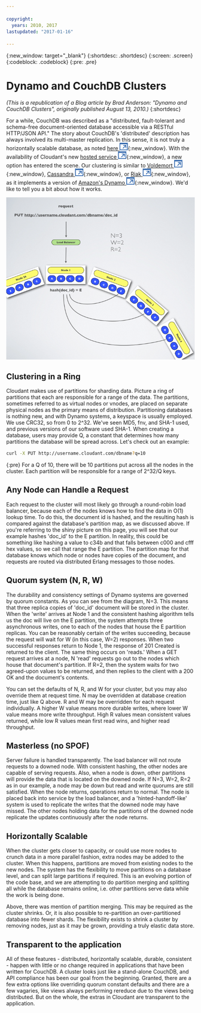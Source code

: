 ```yaml
---

copyright:
  years: 2010, 2017
lastupdated: "2017-01-16"

---
```


{:new_window: target="_blank"}
{:shortdesc: .shortdesc}
{:screen: .screen}
{:codeblock: .codeblock}
{:pre: .pre}

# Dynamo and CouchDB Clusters

_(This is a republication of a Blog article by Brad Anderson:
"Dynamo and CouchDB Clusters",
originally published August 13, 2010.)_
{:shortdesc}

For a while,
CouchDB was described as a "distributed,
fault-tolerant and schema-free document-oriented database accessible via a RESTful HTTP/JSON API."
The story about CouchDB's
'distributed' description has always involved its multi-master replication.
In this sense,
it is not truly a horizontally scalable database,
as noted [here ![External link icon](../images/launch-glyph.svg "External link icon")](http://spyced.blogspot.com/2008/12/couchdb-not-drinking-kool-aid.html){:new_window}.
With the availability of Cloudant's new
[hosted service ![External link icon](../images/launch-glyph.svg "External link icon")](https://cloudant.com/#%21/solutions){:new_window},
a new option has entered the scene.
Our clustering is similar to [Voldemort ![External link icon](../images/launch-glyph.svg "External link icon")](http://project-voldemort.com/){:new_window},
[Cassandra ![External link icon](../images/launch-glyph.svg "External link icon")](http://cassandra.apache.org/){:new_window},
or [Riak ![External link icon](../images/launch-glyph.svg "External link icon")](http://github.com/basho/riak){:new_window},
as it implements a version of
[Amazon's Dynamo ![External link icon](../images/launch-glyph.svg "External link icon")](http://www.allthingsdistributed.com/2007/10/amazons_dynamo.html){:new_window}.
We'd like to tell you a bit about how it works.

![Hashing](images/hashing.png)

## Clustering in a Ring

Cloudant makes use of partitions for sharding data.
Picture a ring of partitions that each are responsible for a range of the data.
The partitions,
sometimes referred to as virtual nodes or vnodes,
are placed on separate physical nodes as the primary means of distribution.
Partitioning databases is nothing new,
and with Dynamo systems,
a keyspace is usually employed.
We use CRC32,
so from 0 to 2^32.
We've seen MD5,
fnv,
and SHA-1 used,
and previous versions of our software used SHA-1.
When creating a database,
users may provide Q,
a constant that determines how many partitions the database will be spread across.
Let's check out an example:
```sh
curl -X PUT http://username.cloudant.com/dbname?q=10
```
{:pre}
For a Q of 10,
there will be 10 partitions put across all the nodes in the cluster.
Each partition will be responsible for a range of 2^32/Q keys.

## Any Node can Handle a Request

Each request to the cluster will most likely go through a round-robin load balancer,
because each of the nodes knows how to find the data in O(1) lookup time.
To do this,
the document id is hashed,
and the resulting hash is compared against the database's partition map,
as we discussed above.
If you're referring to the shiny picture on this page,
you will see that our example hashes
'doc_id' to the E partition.
In reality,
this could be something like hashing a value to c34b and that falls between c000 and cfff hex values,
so we call that range the E partition.
The partition map for that database knows which node or nodes have copies of the document,
and requests are routed via distributed Erlang messages to those nodes.

## Quorum system (N, R, W)

The durability and consistency settings of Dynamo systems are governed by quorum constants.
As you can see from the diagram,
N=3.
This means that three replica copies of 'doc_id' document will be stored in the cluster.
When the 'write' arrives at Node 1 and the consistent hashing algorithm tells us the doc will live on the E partition,
the system attempts three asynchronous writes,
one to each of the nodes that house the E partition replicas.
You can be reasonably certain of the writes succeeding,
because the request will wait for W (in this case, W=2) responses.
When two successful responses return to Node 1,
the response of 201 Created is returned to the client.
The same thing occurs on 'reads.'
When a GET request arrives at a node,
N 'read' requests go out to the nodes which house that document's partition.
If R=2,
then the system waits for two agreed-upon values to be returned,
and then replies to the client with a 200 OK and the document's contents.

You can set the defaults of N,
R,
and W for your cluster,
but you may also override them at request time.
N may be overridden at database creation time,
just like Q above.
R and W may be overridden for each request individually.
A higher W value means more durable writes,
where lower W value means more write throughput.
High R values mean consistent values returned,
while low R values mean first read wins,
and higher read throughput.

## Masterless (no SPOF)

Server failure is handled transparently.
The load balancer will not route requests to a downed node.
With consistent hashing,
the other nodes are capable of serving requests.
Also,
when a node is down,
other partitions will provide the data that is located on the downed node.
If N=3,
W=2,
R=2 as in our example,
a node may be down but read and write quorums are still satisfied.
When the node returns,
operations return to normal.
The node is placed back into service by the load balancer,
and a 'hinted-handoff-like' system is used to replicate the writes that the downed node may have missed.
The other nodes holding data for the partitions of the downed node replicate the updates continuously after the node returns.

## Horizontally Scalable

When the cluster gets closer to capacity,
or could use more nodes to crunch data in a more parallel fashion,
extra nodes may be added to the cluster.
When this happens,
partitions are moved from existing nodes to the new nodes.
The system has the flexibility to move partitions on a database level,
and can split large partitions if required.
This is an evolving portion of the code base,
and we are attempting to do partition merging and splitting all while the database remains online,
i.e. other partitions serve data while the work is being done.

Above,
there was mention of partition merging.
This may be required as the cluster shrinks.
Or,
it is also possible to re-partition an over-partitioned database into fewer shards.
The flexibility exists to shrink a cluster by removing nodes,
just as it may be grown,
providing a truly elastic data store.

## Transparent to the application

All of these features - distributed,
horizontally scalable,
durable,
consistent -
happen with little or no change required in applications that have been written for CouchDB.
A cluster looks just like a stand-alone CouchDB,
and API compliance has been our goal from the beginning.
Granted,
there are a few extra options like overriding quorum constant defaults and there are a few vagaries,
like views always performing rereduce due to the views being distributed.
But on the whole,
the extras in Cloudant are transparent to the application.